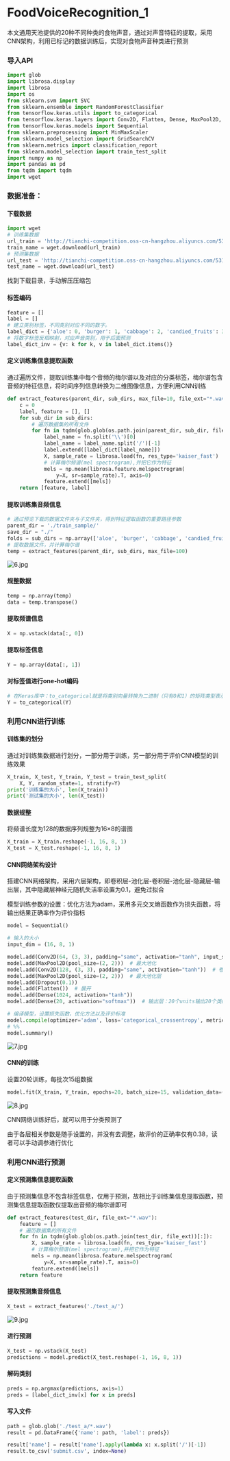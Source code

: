 # FoodVoiceRecognition_1
本文通用天池提供的20种不同种类的食物声音，通过对声音特征的提取，采用CNN架构，利用已标记的数据训练后，实现对食物声音种类进行预测

### 导入API

```python
import glob
import librosa.display
import librosa
import os
from sklearn.svm import SVC
from sklearn.ensemble import RandomForestClassifier
from tensorflow.keras.utils import to_categorical
from tensorflow.keras.layers import Conv2D, Flatten, Dense, MaxPool2D, Dropout
from tensorflow.keras.models import Sequential
from sklearn.preprocessing import MinMaxScaler
from sklearn.model_selection import GridSearchCV
from sklearn.metrics import classification_report
from sklearn.model_selection import train_test_split
import numpy as np
import pandas as pd
from tqdm import tqdm
import wget
```

### 数据准备：

#### 下载数据

```python
import wget
# 训练集数据
url_train = 'http://tianchi-competition.oss-cn-hangzhou.aliyuncs.com/531887/train_sample.zip'
train_name = wget.download(url_train)
# 预测集数据
url_test = 'http://tianchi-competition.oss-cn-hangzhou.aliyuncs.com/531887/test_a.zip'
test_name = wget.download(url_test)
```

找到下载目录，手动解压压缩包

#### 标签编码

```python
feature = []
label = []
# 建立类别标签，不同类别对应不同的数字。
label_dict = {'aloe': 0, 'burger': 1, 'cabbage': 2, 'candied_fruits': 3, 'carrots': 4, 'chips': 5, 'chocolate': 6, 'drinks': 7, 'fries': 8, 'grapes': 9, 'gummies': 10, 'ice-cream': 11, 'jelly': 12, 'noodles': 13, 'pickles': 14, 'pizza': 15, 'ribs': 16, 'salmon': 17, 'soup': 18, 'wings': 19}
# 将数字标签反相映射，对应声音类别，用于后面预测
label_dict_inv = {v: k for k, v in label_dict.items()}
```

#### 定义训练集信息提取函数

通过遍历文件，提取训练集中每个音频的梅尔谱以及对应的分类标签，梅尔谱包含音频的特征信息，将时间序列信息转换为二维图像信息，方便利用CNN训练

```python
def extract_features(parent_dir, sub_dirs, max_file=10, file_ext="*.wav"):
    c = 0
    label, feature = [], []
    for sub_dir in sub_dirs:
        # 遍历数据集的所有文件
        for fn in tqdm(glob.glob(os.path.join(parent_dir, sub_dir, file_ext))[:max_file]):
            label_name = fn.split('\\')[0]
            label_name = label_name.split('/')[-1]
            label.extend([label_dict[label_name]])
            X, sample_rate = librosa.load(fn, res_type='kaiser_fast')
            # 计算梅尔频谱(mel spectrogram),并把它作为特征
            mels = np.mean(librosa.feature.melspectrogram(
                y=X, sr=sample_rate).T, axis=0)
            feature.extend([mels])
    return [feature, label]
```

#### 提取训练集音频信息

```python
# 通过预览下载的数据文件夹与子文件夹，得到特征提取函数的重要路径参数
parent_dir = './train_sample/'
save_dir = "./"
folds = sub_dirs = np.array(['aloe', 'burger', 'cabbage', 'candied_fruits', 'carrots', 'chips', 'chocolate', 'drinks', 'fries', 'grapes', 'gummies', 'ice-cream', 'jelly', 'noodles', 'pickles', 'pizza', 'ribs', 'salmon', 'soup', 'wings'])
# 提取数据文件，并计算梅尔谱
temp = extract_features(parent_dir, sub_dirs, max_file=100)
```

![6.jpg](assets/20210413101648-aqxfuft-6.jpg)

#### 规整数据

```python
temp = np.array(temp)
data = temp.transpose()
```

#### 提取频谱信息

```python
X = np.vstack(data[:, 0])
```

#### 提取标签信息

```python
Y = np.array(data[:, 1])
```

#### 对标签值进行one-hot编码

```python
# 在Keras库中：to_categorical就是将类别向量转换为二进制（只有0和1）的矩阵类型表示
Y = to_categorical(Y)
```

### 利用CNN进行训练

#### 训练集的划分

通过对训练集数据进行划分，一部分用于训练，另一部分用于评价CNN模型的训练效果

```python
X_train, X_test, Y_train, Y_test = train_test_split(
    X, Y, random_state=1, stratify=Y)
print('训练集的大小', len(X_train))
print('测试集的大小', len(X_test))
```

#### 数据规整

将频谱长度为128的数据序列规整为16×8的谱图

```python
X_train = X_train.reshape(-1, 16, 8, 1)
X_test = X_test.reshape(-1, 16, 8, 1)
```

#### CNN网络架构设计

搭建CNN网络架构，采用六层架构，即卷积层-池化层-卷积层-池化层-隐藏层-输出层，其中隐藏层神经元随机失活率设置为0.1，避免过拟合

模型训练参数的设置：优化方法为adam，采用多元交叉熵函数作为损失函数，将输出结果正确率作为评价指标

```python
model = Sequential()

# 输入的大小
input_dim = (16, 8, 1)

model.add(Conv2D(64, (3, 3), padding="same", activation="tanh", input_shape=input_dim))  # 卷积层
model.add(MaxPool2D(pool_size=(2, 2)))  # 最大池化
model.add(Conv2D(128, (3, 3), padding="same", activation="tanh"))  # 卷积层
model.add(MaxPool2D(pool_size=(2, 2)))  # 最大池化层
model.add(Dropout(0.1))
model.add(Flatten())  # 展开
model.add(Dense(1024, activation="tanh"))
model.add(Dense(20, activation="softmax"))  # 输出层：20个units输出20个类的概率

# 编译模型，设置损失函数，优化方法以及评价标准
model.compile(optimizer='adam', loss='categorical_crossentropy', metrics=['accuracy'])
# %%
model.summary()
```

![7.jpg](assets/20210413103835-rggqh9s-7.jpg)

#### CNN的训练

设置20轮训练，每批次15组数据

```python
model.fit(X_train, Y_train, epochs=20, batch_size=15, validation_data=(X_test, Y_test))
```

![8.jpg](assets/20210413104219-8owurbv-8.jpg)

CNN网络训练好后，就可以用于分类预测了

由于各层相关参数是随手设置的，并没有去调整，故评价的正确率仅有0.38，读者可以手动调参进行优化

### 利用CNN进行预测

#### 定义预测集信息提取函数

由于预测集信息不包含标签信息，仅用于预测，故相比于训练集信息提取函数，预测集信息提取函数仅提取出音频的梅尔谱即可

```python
def extract_features(test_dir, file_ext="*.wav"):
    feature = []
    # 遍历数据集的所有文件
    for fn in tqdm(glob.glob(os.path.join(test_dir, file_ext))[:]):
        X, sample_rate = librosa.load(fn, res_type='kaiser_fast')
        # 计算梅尔频谱(mel spectrogram),并把它作为特征
        mels = np.mean(librosa.feature.melspectrogram(
            y=X, sr=sample_rate).T, axis=0)
        feature.extend([mels])
    return feature
```

#### 提取预测集音频信息

```python
X_test = extract_features('./test_a/')
```

![9.jpg](assets/20210413110154-caf9rni-9.jpg)

#### 进行预测

```python
X_test = np.vstack(X_test)
predictions = model.predict(X_test.reshape(-1, 16, 8, 1))
```

#### 解码类别

```python
preds = np.argmax(predictions, axis=1)
preds = [label_dict_inv[x] for x in preds]
```

#### 写入文件

```python
path = glob.glob('./test_a/*.wav')
result = pd.DataFrame({'name': path, 'label': preds})

result['name'] = result['name'].apply(lambda x: x.split('/')[-1])
result.to_csv('submit.csv', index=None)
